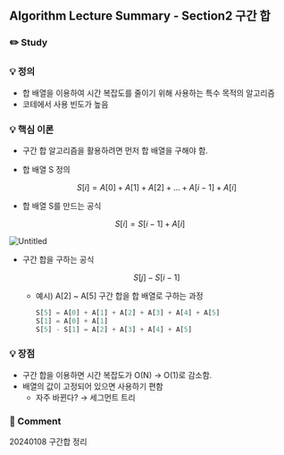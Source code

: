 ## Algorithm Lecture Summary - Section2 구간 합

### ✏️ Study

### 💡 정의

- 합 배열을 이용하여 시간 복잡도를 줄이기 위해 사용하는 특수 목적의 알고리즘
- 코테에서 사용 빈도가 높음

### 💡 핵심 이론

- 구간 합 알고리즘을 활용하려면 먼저 합 배열을 구해야 함.
- 합 배열 S 정의
    
    $$
    S[i] = A[0] + A[1] + A[2] + … + A[i-1] + A[i]
    $$
    
- 합 배열 S를 만드는 공식

$$
S[i] = S[i-1] + A[i]
$$

![Untitled](https://prod-files-secure.s3.us-west-2.amazonaws.com/02496b9c-c710-488c-bc29-c687bcaa8043/1e3041e0-f65e-4b04-b609-ef8ce0e3d3c6/Untitled.png)

- 구간 합을 구하는 공식
    
    $$
    S[j] - S[i-1] 
    $$
    
    - 예시) A[2] ~ A[5] 구간 합을 합 배열로 구하는 과정
        
        ```jsx
        S[5] = A[0] + A[1] + A[2] + A[3] + A[4] + A[5]
        S[1] = A[0] + A[1]
        S[5] - S[1] = A[2] + A[3] + A[4] + A[5]
        ```
        

### 💡 장점

- 구간 합을 이용하면 시간 복잡도가 O(N) → O(1)로 감소함.
- 배열의 값이 고정되어 있으면 사용하기 편함
    - 자주 바뀐다? → 세그먼트 트리
    

### 💬 Comment

20240108 구간합 정리